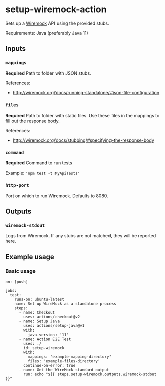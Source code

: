 # setup-wiremock-action

Sets up a [Wiremock](http://wiremock.org/) API using the provided stubs.

Requirements: Java (preferably Java 11)

## Inputs

### `mappings`

**Required** Path to folder with JSON stubs.

References:
  -  http://wiremock.org/docs/running-standalone/#json-file-configuration

### `files`

**Required** Path to folder with static files. Use these files in the mappings to fill out the response body.

References:
  - http://wiremock.org/docs/stubbing/#specifying-the-response-body

### `command`

**Required** Command to run tests

Example: `'npm test -t MyApiTests'`

### `http-port`

Port on which to run Wiremock. Defaults to 8080.


## Outputs

### `wiremock-stdout`

Logs from Wiremock. If any stubs are not matched, they will be reported here.

## Example usage

### Basic usage
```
on: [push]

jobs:
  test:
    runs-on: ubuntu-latest
    name: Set up WireMock as a standalone process
    steps:
      - name: Checkout
        uses: actions/checkout@v2
      - name: Setup Java
        uses: actions/setup-java@v1
        with:
          java-version: '11'
      - name: Action E2E Test
        uses: ./
        id: setup-wiremock
        with:
          mappings: 'example-mapping-directory'
          files: 'example-files-directory'
        continue-on-error: true
      - name: Get the WireMock standard output
        run: echo "${{ steps.setup-wiremock.outputs.wiremock-stdout }}"
```
